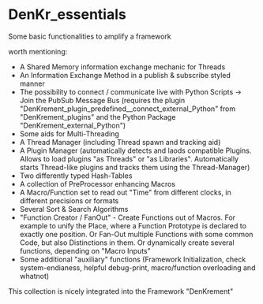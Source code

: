 # DenKr_essentials


Some basic functionalities to amplify a framework

worth mentioning:
- A Shared Memory information exchange mechanic for Threads
- An Information Exchange Method in a publish & subscribe styled manner
- The possibility to connect / communicate live with Python Scripts
-> Join the PubSub Message Bus (requires the plugin "DenKrement_plugin_predefined__connect_external_Python" from "DenKrement_plugins" and the Python Package "DenKrement_external_Python")
- Some aids for Multi-Threading
- A Thread Manager (including Thread spawn and tracking aid)
- A Plugin Manager (automatically detects and laods compatible Plugins. Allows to load plugins "as Threads" or "as Libraries". Automatically starts Thread-like plugins and tracks them using the Thread-Manager)
- Two differently typed Hash-Tables
- A collection of PreProcessor enhancing Macros
- A Macro/Function set to read out "Time" from different clocks, in different precisions or formats
- Several Sort & Search Algorithms
- "Function Creator / FanOut"  - Create Functions out of Macros. For example to unify the Place, where a Function Prototype is declared to exactly one position. Or Fan-Out multiple Functions with some common Code, but also Distinctions in them. Or dynamically create several functions, depending on "Macro Inputs"
- Some additional "auxiliary" functions (Framework Initialization, check system-endianess, helpful debug-print, macro/function overloading and whatnot)

This collection is nicely integrated into the Framework "DenKrement"
